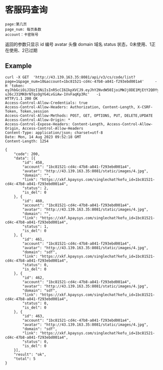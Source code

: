 # 客服码查询

    page:第几页
    page_num: 每页条数
    account：卡密账号

返回的参数只显示
    id 编号
    avatar 头像
    domain 域名
    status 状态，0未使用、1正在使用、2已过期

## Example

    curl -X GET  'http://43.139.163.35:8081/api/v3/cs/code/list?page=1&page_num=10&account=1bc81521-cd4c-47b8-a841-f293ebd001a4'     -H 'token: eyJhbGciOiJIUzI1NiIsInR5cCI6IkpXVCJ9.eyJhY2NvdW50IjoiMWJjODE1MjEtY2Q0Yy00N2I4LWE4NDEtZjI5M2ViZDAwMWE0IiwiY3JlYXRlX3RpbWUiOjE2OTIwMDE3NTh9.ADFa-uJ6cJ31MK0rNTqsOgYG4LvGiAw-1VvFaqKp3Rc'   -i
    HTTP/1.1 200 OK
    Access-Control-Allow-Credentials: true
    Access-Control-Allow-Headers: Authorization, Content-Length, X-CSRF-Token, Token,session
    Access-Control-Allow-Methods: POST, GET, OPTIONS, PUT, DELETE,UPDATE
    Access-Control-Allow-Origin: *
    Access-Control-Expose-Headers: Content-Length, Access-Control-Allow-Origin, Access-Control-Allow-Headers
    Content-Type: application/json; charset=utf-8
    Date: Mon, 14 Aug 2023 09:52:18 GMT
    Content-Length: 1254

    {
        "code": 200,
        "data": [{
            "id": 458,
            "account": "1bc81521-cd4c-47b8-a841-f293ebd001a4",
            "avatar": "http://43.139.163.35:8081/static/images/4.jpg",
            "domain": "",
            "link": "https://xkf.kpaysys.com/singlechat?kefu_id=1bc81521-cd4c-47b8-a841-f293ebd001a4",
            "status": 2,
            "is_del": 0
        }, {
            "id": 460,
            "account": "1bc81521-cd4c-47b8-a841-f293ebd001a4",
            "avatar": "http://43.139.163.35:8081/static/images/4.jpg",
            "domain": "",
            "link": "https://xkf.kpaysys.com/singlechat?kefu_id=1bc81521-cd4c-47b8-a841-f293ebd001a4",
            "status": 1,
            "is_del": 0
        }, {
            "id": 461,
            "account": "1bc81521-cd4c-47b8-a841-f293ebd001a4",
            "avatar": "http://43.139.163.35:8081/static/images/4.jpg",
            "domain": "sdf",
            "link": "https://xkf.kpaysys.com/singlechat?kefu_id=1bc81521-cd4c-47b8-a841-f293ebd001a4",
            "status": 0,
            "is_del": 0
        }, {
            "id": 462,
            "account": "1bc81521-cd4c-47b8-a841-f293ebd001a4",
            "avatar": "http://43.139.163.35:8081/static/images/4.jpg",
            "domain": "sdf",
            "link": "https://xkf.kpaysys.com/singlechat?kefu_id=1bc81521-cd4c-47b8-a841-f293ebd001a4",
            "status": 0,
            "is_del": 0
        }, {
            "id": 463,
            "account": "1bc81521-cd4c-47b8-a841-f293ebd001a4",
            "avatar": "http://43.139.163.35:8081/static/images/4.jpg",
            "domain": "sdf",
            "link": "https://xkf.kpaysys.com/singlechat?kefu_id=1bc81521-cd4c-47b8-a841-f293ebd001a4",
            "status": 0,
            "is_del": 0
        }],
        "result": "ok",
        "total": 5
    }